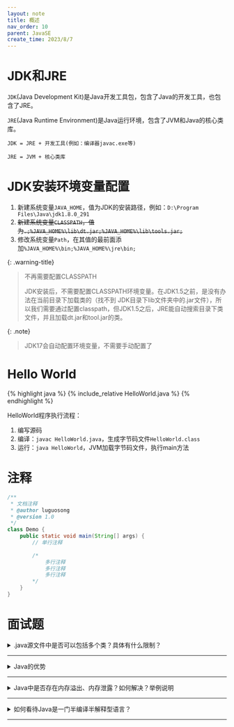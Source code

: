 ```yaml
---
layout: note
title: 概述
nav_order: 10
parent: JavaSE
create_time: 2023/8/7
---
```


# JDK和JRE

`JDK`(Java Development Kit)是Java开发工具包，包含了Java的开发工具，也包含了JRE。

`JRE`(Java Runtime Environment)是Java运行环境，包含了JVM和Java的核心类库。

`JDK = JRE + 开发工具(例如：编译器javac.exe等)`

`JRE = JVM + 核心类库`


# JDK安装环境变量配置

1. 新建系统变量`JAVA_HOME`，值为JDK的安装路径，例如：`D:\Program Files\Java\jdk1.8.0_291`
2. ~~新建系统变量`CLASSPATH`，值为`.;%JAVA_HOME%\lib\dt.jar;%JAVA_HOME%\lib\tools.jar;`~~
3. 修改系统变量`Path`，在其值的最前面添加`%JAVA_HOME%\bin;%JAVA_HOME%\jre\bin;`

{: .warning-title}
> 不再需要配置CLASSPATH
> 
> JDK安装后，不需要配置CLASSPATH环境变量。在JDK1.5之前，是没有办法在当前目录下加载类的（找不到 JDK目录下lib文件夹中的.jar文件），所以我们需要通过配置classpath，但JDK1.5之后，JRE能自动搜索目录下类文件，并且加载dt.jar和tool.jar的类。

{: .note}
> JDK17会自动配置环境变量，不需要手动配置了

# Hello World

{% highlight java %}
{% include_relative HelloWorld.java %}
{% endhighlight %}

HelloWorld程序执行流程：
1. 编写源码
2. 编译：`javac HelloWorld.java`，生成字节码文件`HelloWorld.class`
3. 运行：`java HelloWorld`，JVM加载字节码文件，执行main方法

# 注释

```java
/**
 * 文档注释
 * @author luguosong
 * @version 1.0
 */
class Demo {
    public static void main(String[] args) {
        // 单行注释
        
        /*
            多行注释
            多行注释
            多行注释
        */
    }
}
```

# 面试题

<details markdown="block">
<summary>.java源文件中是否可以包括多个类？具体有什么限制？</summary>
是的，可以包含多个类。

但是只能有一个类是public的，且public的类名必须与文件名相同。
</details>
<hr>

<details markdown="block">
<summary>Java的优势</summary>
- 跨平台
- 安全性高
- 面向对象
- 健壮性
- 简单性（相对于C++）
- 社区繁荣
</details>
<hr>

<details markdown="block">
<summary>Java中是否存在内存溢出、内存泄露？如何解决？举例说明</summary>
Java中存在内存溢出、内存泄露。

内存溢出：OutOfMemoryError，例如：堆内存溢出、栈内存溢出、方法区内存溢出等。

内存泄露：内存泄露是指程序中己动态分配的堆内存由于某种原因程序未释放或无法释放，造成系统内存的浪费，导致程序运行速度减慢甚至系统崩溃等严重后果。

解决方法：及时释放不再使用的对象，避免对象引用存在循环引用的情况。
</details>
<hr>

<details markdown="block">
<summary>如何看待Java是一门半编译半解释型语言？</summary>
~~Java是一门半编译半解释型语言，Java源代码首先被编译成字节码文件，然后由JVM解释执行字节码文件。~~

Java字节码文件可能是解释执行的，也可能是JIT即时编译器编译执行的。
</details>
<hr>
